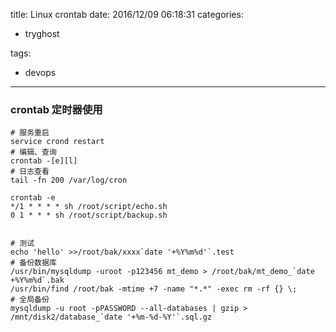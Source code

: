 title: Linux crontab
date: 2016/12/09 06:18:31
categories:
 - tryghost

tags:
 - devops 



---

### crontab 定时器使用
```language-bash
# 服务重启
service crond restart
# 编辑、查询
crontab -[e][l]
# 日志查看
tail -fn 200 /var/log/cron

crontab -e
*/1 * * * * sh /root/script/echo.sh
0 1 * * * sh /root/script/backup.sh


# 测试
echo 'hello' >>/root/bak/xxxx`date '+%Y%m%d'`.test
# 备份数据库
/usr/bin/mysqldump -uroot -p123456 mt_demo > /root/bak/mt_demo_`date +%Y%m%d`.bak
/usr/bin/find /root/bak -mtime +7 -name "*.*" -exec rm -rf {} \;
# 全局备份
mysqldump -u root -pPASSWORD --all-databases | gzip > /mnt/disk2/database_`date '+%m-%d-%Y'`.sql.gz

```





